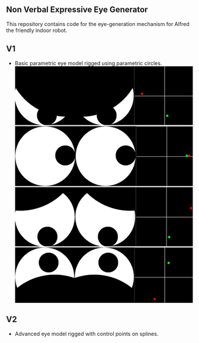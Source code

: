 ## Non Verbal Expressive Eye Generator 


This repository contains code for the eye-generation mechanism for Alfred the friendly indoor robot. 


## V1
- Basic parametric eye model rigged using parametric circles.
![](images/v1_angry.jpg)
![](images/v1_neutral.jpg)
![](images/v1_sad.jpg)
![](images/v1_happy.jpg)


## V2
- Advanced eye model rigged with control points on splines.
